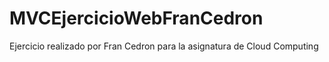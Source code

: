 # MVCEjercicioWebFranCedron
Ejercicio realizado por Fran Cedron para la asignatura de Cloud Computing
